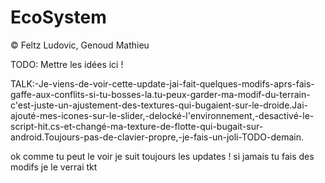 ﻿EcoSystem
=====

©
Feltz Ludovic, 
Genoud Mathieu


TODO: Mettre les idées ici !


TALK:-Je-viens-de-voir-cette-update-jai-fait-quelques-modifs-aprs-fais-gaffe-aux-conflits-si-tu-bosses-la.tu-peux-garder-ma-modif-du-terrain-c'est-juste-un-ajustement-des-textures-qui-bugaient-sur-le-droide.Jai-ajouté-mes-icones-sur-le-slider,-delocké-l'environnement,-desactivé-le-script-hit.cs-et-changé-ma-texture-de-flotte-qui-bugait-sur-android.Toujours-pas-de-clavier-propre,-je-fais-un-joli-TODO-demain.

ok comme tu peut le voir je suit toujours les updates ! si jamais tu fais des modifs je le verrai tkt
